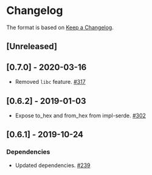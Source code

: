 # Changelog

The format is based on [Keep a Changelog].

[Keep a Changelog]: http://keepachangelog.com/en/1.0.0/

## [Unreleased]

## [0.7.0] - 2020-03-16
- Removed `libc` feature. [#317](https://github.com/paritytech/parity-common/pull/317)

## [0.6.2] - 2019-01-03
- Expose to_hex and from_hex from impl-serde. [#302](https://github.com/paritytech/parity-common/pull/302)

## [0.6.1] - 2019-10-24
### Dependencies
- Updated dependencies. [#239](https://github.com/paritytech/parity-common/pull/239)
